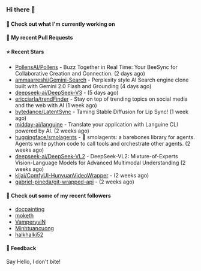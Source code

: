 ### Hi there 👋

#### 👷 Check out what I'm currently working on

#### 🔨 My recent Pull Requests


#### ⭐ Recent Stars

- [PollensAI/Pollens](https://github.com/PollensAI/Pollens) - Buzz Together in Real Time: Your BeeSync for Collaborative Creation and Connection. (2 days ago)
- [ammaarreshi/Gemini-Search](https://github.com/ammaarreshi/Gemini-Search) - Perplexity style AI Search engine clone built with Gemini 2.0 Flash and Grounding (4 days ago)
- [deepseek-ai/DeepSeek-V3](https://github.com/deepseek-ai/DeepSeek-V3) -  (5 days ago)
- [ericciarla/trendFinder](https://github.com/ericciarla/trendFinder) - Stay on top of trending topics on social media and the web with AI (1 week ago)
- [bytedance/LatentSync](https://github.com/bytedance/LatentSync) - Taming Stable Diffusion for Lip Sync! (1 week ago)
- [midday-ai/languine](https://github.com/midday-ai/languine) - Translate your application with Languine CLI powered by AI. (2 weeks ago)
- [huggingface/smolagents](https://github.com/huggingface/smolagents) - 🤗 smolagents: a barebones library for agents. Agents write python code to call tools and orchestrate other agents. (2 weeks ago)
- [deepseek-ai/DeepSeek-VL2](https://github.com/deepseek-ai/DeepSeek-VL2) - DeepSeek-VL2: Mixture-of-Experts Vision-Language Models for Advanced Multimodal Understanding (2 weeks ago)
- [kijai/ComfyUI-HunyuanVideoWrapper](https://github.com/kijai/ComfyUI-HunyuanVideoWrapper) -  (2 weeks ago)
- [gabriel-pineda/git-wrapped-api](https://github.com/gabriel-pineda/git-wrapped-api) -  (2 weeks ago)

#### 👯 Check out some of my recent followers

- [docpainting](https://github.com/docpainting)
- [moketh](https://github.com/moketh)
- [VamperyviN](https://github.com/VamperyviN)
- [Minhtuancuong](https://github.com/Minhtuancuong)
- [halkhalki52](https://github.com/halkhalki52)

#### 💬 Feedback

Say Hello, I don't bite!